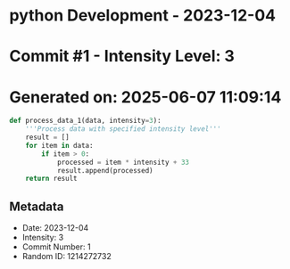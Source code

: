 ﻿# python Development - 2023-12-04
# Commit #1 - Intensity Level: 3
# Generated on: 2025-06-07 11:09:14
```python
def process_data_1(data, intensity=3):
    '''Process data with specified intensity level'''
    result = []
    for item in data:
        if item > 0:
            processed = item * intensity + 33
            result.append(processed)
    return result
```
## Metadata
- Date: 2023-12-04
- Intensity: 3
- Commit Number: 1
- Random ID: 1214272732
